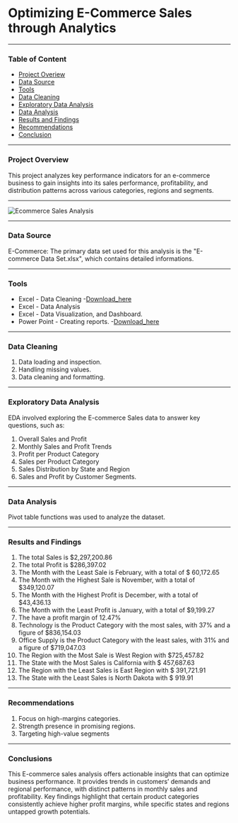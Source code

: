 # Optimizing E-Commerce Sales through Analytics

---
### Table of Content
- [Project Overiew](#project-overview)
- [Data Source](#data-source)
- [Tools](#tools)
- [Data Cleaning](#data-cleaning)
- [Exploratory Data Analysis](#exploratory-data-analysis)
- [Data Analysis](#data-analysis)
- [Results and Findings](#results-and-findings)
- [Recommendations](#recommendations)
- [Conclusion](#conclusion)

---
### Project Overview
This project analyzes key performance indicators for an e-commerce business to gain insights into its sales performance, profitability, and distribution patterns across various categories, regions and segments.

---
![Ecommerce Sales Analysis](https://github.com/user-attachments/assets/03ffb2e0-b2bf-457c-9dcc-e06e595c5695)

---
### Data Source
E-Commerce: The primary data set used for this analysis is the "E-commerce Data Set.xlsx", which contains detailed informations.

---
### Tools
- Excel - Data Cleaning
  -[Download_here](https://microsoft.com)
- Excel - Data Analysis
- Excel - Data Visualization, and Dashboard.
- Power Point -  Creating reports.
   -[Download_here](https://microsoft.com)
  
---
### Data Cleaning
 1. Data loading and inspection.
 2. Handling missing values.
 3. Data cleaning and formatting.
    
---
### Exploratory Data Analysis
EDA involved exploring the E-commerce Sales data to answer key questions, such as:
1.	Overall Sales and Profit
2.	Monthly Sales and Profit Trends
3.	Profit per Product Category
4.	Sales per Product Category
5.	Sales Distribution by State and Region
6.	Sales and Profit by Customer Segments.
   
---
### Data Analysis
Pivot table functions was used to analyze the dataset.

---
###  Results and Findings

1.	The total Sales is $2,297,200.86
2.	The total Profit is $286,397.02
3.	The Month with the Least Sale is February, with a total of $ 60,172.65
4.	The Month with the Highest Sale is November, with a total of $349,120.07
5.	The Month with the Highest Profit is December, with a total of $43,436.13
6.	The Month with the Least Profit is January, with a total of $9,199.27
7.	The have a profit margin of 12.47%
8.	Technology is the Product Category with the most sales, with 37% and a figure of $836,154.03
9.	Office Supply is the Product Category with the least sales, with 31% and a figure of $719,047.03
10.	The Region with the Most Sale is West Region with $725,457.82
11.	The State with the Most Sales is California with $ 457,687.63
12.	The Region with the Least Sales is East Region with $ 391,721.91
13.	The State with the Least Sales is North Dakota with $ 919.91
    
---
### Recommendations
1.	Focus on high-margins categories.
2.	Strength presence in promising regions.
3.	Targeting high-value segments
   
---
### Conclusions

This E-commerce sales analysis offers actionable insights that can optimize business performance. It provides trends in customers’ demands and regional performance, with distinct patterns in monthly sales and profitability. Key findings highlight that certain product categories consistently achieve higher profit margins, while specific states and regions untapped growth potentials.


